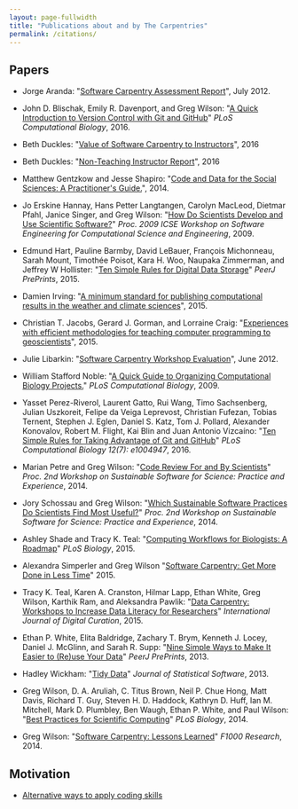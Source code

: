 ```yaml
---
layout: page-fullwidth
title: "Publications about and by The Carpentries"
permalink: /citations/
---
```


<h2>Papers</h2>

<ul>

  <li>
    <p>
      Jorge Aranda: "<a href="https://software-carpentry.org/bib/aranda-assessment-2012-07.pdf">Software Carpentry Assessment Report</a>",
      July 2012.
    </p>
  </li>

  <li>
    <p>
      John D. Blischak, Emily R. Davenport, and Greg Wilson:
      "<a href="http://journals.plos.org/ploscompbiol/article?id=10.1371/journal.pcbi.1004668">A Quick Introduction to Version Control with Git and GitHub</a>"
      <em>PLoS Computational Biology</em>,
      2016.
    </p>
  </li>

  <li>
    <p>
      Beth Duckles:
      "<a href="https://software-carpentry.org/files/bib/duckles-instructor-engagement-2016.pdf">Value of Software Carpentry to Instructors</a>",
      2016
    </p>
  </li>

  <li>
    <p>
      Beth Duckles:
      "<a href="https://software-carpentry.org/files/bib/duckles-non-instructor-report-2016.pdf">Non-Teaching Instructor Report</a>",
      2016
    </p>
  </li>

  <li>
    <p>
      Matthew Gentzkow and Jesse Shapiro:
      "<a href="https://people.stanford.edu/gentzkow/sites/default/files/codeanddata.pdf">Code and Data for the Social Sciences: A Practitioner's Guide.</a>",
      2014.
    </p>
  </li>

  <li>
    <p>
      Jo Erskine Hannay, Hans Petter Langtangen, Carolyn MacLeod, Dietmar Pfahl, Janice Singer, and Greg Wilson:
      "<a href="https://software-carpentry.org/bib/secse-survey-2009.pdf">How Do Scientists Develop and Use Scientific Software?</a>"
      <cite><em>Proc. 2009 ICSE Workshop on Software Engineering for Computational Science and Engineering</em></cite>,
      2009.
    </p>
  </li>

  <li>
    <p>
      Edmund Hart, Pauline Barmby, David LeBauer, Fran&ccedil;ois Michonneau, Sarah Mount, Timoth&eacute;e Poisot, Kara H. Woo,
      Naupaka Zimmerman, and Jeffrey W Hollister:
      "<a href="https://peerj.com/preprints/1448/">Ten Simple Rules for Digital Data Storage</a>"
      <cite><em>PeerJ PrePrints</em></cite>,
      2015.
    </p>
  </li>

  <li>
    <p>
      Damien Irving:
      "<a href="http://journals.ametsoc.org/doi/abs/10.1175/BAMS-D-15-00010.1">A minimum standard for publishing computational results in the weather and climate sciences</a>",
      2015.
    </p>
  </li>

  <li>
    <p>
      Christian T. Jacobs, Gerard J. Gorman, and Lorraine Craig:
      "<a href="http://arxiv.org/abs/1505.05425">Experiences with efficient methodologies for teaching computer programming to geoscientists</a>",
      2015.
    </p>
  </li>

  <li>
    <p>
      Julie Libarkin:
      "<a href="https://software-carpentry.org/bib/libarkin-assessment-report-2012-06.pdf">Software Carpentry Workshop Evaluation</a>",
      June 2012.
    </p>
  </li>

  <li>
    <p>
      William Stafford Noble:
      "<a href="http://journals.plos.org/ploscompbiol/article?id=10.1371/journal.pcbi.1000424">A Quick Guide to Organizing Computational Biology Projects.</a>"
      <cite><em>PLoS Computational Biology</em></cite>,
      2009.
    </p>
  </li>

  <li>
    <p>
      Yasset Perez-Riverol, Laurent Gatto, Rui Wang, Timo Sachsenberg, Julian Uszkoreit, Felipe da Veiga Leprevost, 
      Christian Fufezan, Tobias Ternent, Stephen J. Eglen, Daniel S. Katz, Tom J. Pollard, Alexander Konovalov, 
      Robert M. Flight, Kai Blin and Juan Antonio Vizcaíno:
      "<a href="http://dx.doi.org/10.1371/journal.pcbi.1004947">Ten Simple Rules for Taking Advantage of Git and GitHub</a>"
      <cite><em>PLoS Computational Biology</em> 12(7): e1004947</cite>,
      2016.
    </p>
  </li>

  <li>
    <p>
      Marian Petre and Greg Wilson:
      "<a href="http://arxiv.org/abs/1407.5648">Code Review For and By Scientists</a>"
      <cite><em>Proc. 2nd Workshop on Sustainable Software for Science: Practice and Experience</em></cite>,
      2014.
    </p>
  </li>

  <li>
    <p>
      Jory Schossau and Greg Wilson:
      "<a href="http://arxiv.org/abs/1407.6220">Which Sustainable Software Practices Do Scientists Find Most Useful?</a>"
      <cite><em>Proc. 2nd Workshop on Sustainable Software for Science: Practice and Experience</em></cite>,
      2014.
    </p>
  </li>

  <li>
    <p>
      Ashley Shade and Tracy K. Teal:
      "<a href="http://www.ncbi.nlm.nih.gov/pmc/articles/PMC4658184/">Computing Workflows for Biologists: A Roadmap</a>"
      <cite><em>PLoS Biology</em></cite>,
      2015.
    </p>
  </li>

  <li>
    <p>
      Alexandra Simperler and Greg Wilson
      "<a href="http://arxiv.org/abs/1506.02575">Software Carpentry: Get More Done in Less Time</a>"
      2015.
    </p>
  </li>

  <li>
    <p>
      Tracy K. Teal, Karen A. Cranston, Hilmar Lapp, Ethan White, Greg Wilson, Karthik Ram, and Aleksandra Pawlik:
      "<a href="http://ijdc.net/index.php/ijdc/article/view/10.1.135">Data Carpentry: Workshops to Increase Data Literacy for Researchers</a>"
      <cite><em>International Journal of Digital Curation</em></cite>,
      2015.
    </p>
  </li>

  <li>
    <p>
      Ethan P. White, Elita Baldridge, Zachary T. Brym, Kenneth J. Locey, Daniel J. McGlinn, and Sarah R. Supp:
      "<a href="https://peerj.com/preprints/7/">Nine Simple Ways to Make It Easier to (Re)use Your Data</a>"
      <cite><em>PeerJ PrePrints</em></cite>,
      2013.
    </p>
  </li>

  <li>
    <p>
      Hadley Wickham:
      "<a href="http://www.jstatsoft.org/index.php/jss/article/view/v059i10/">Tidy Data</a>"
      <cite></em>Journal of Statistical Software</em></cite>,
      2013.
    </p>
  </li>

  <li>
    <p>
      Greg Wilson, D. A. Aruliah, C. Titus Brown, Neil P. Chue Hong, Matt Davis, Richard T. Guy, Steven H. D. Haddock, Kathryn D. Huff,
      Ian M. Mitchell, Mark D. Plumbley, Ben Waugh, Ethan P. White, and Paul Wilson:
      "<a href="http://journals.plos.org/plosbiology/article?id=10.1371/journal.pbio.1001745">Best Practices for Scientific Computing</a>"
      <cite><em>PLoS Biology</em></cite>,
      2014.
    </p>
  </li>

  <li>
    <p>
      Greg Wilson:
      "<a href="http://f1000research.com/articles/3-62/v2">Software Carpentry: Lessons Learned</a>"
      <cite><em>F1000 Research</em></cite>,
      2014.
    </p>
  </li>

</ul>

<h2>Motivation</h2>

<ul>
  <li><p><a href="/alternative_uses_for_code/">Alternative ways to apply coding skills</a></p></li>
</ul>
